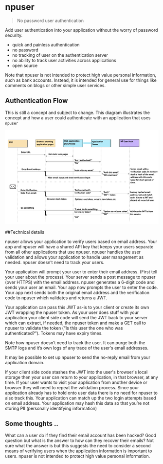 # npuser

> No password user authentication 

Add user authentication into your application without the worry of password security.

- quick and painless authentication
- no password
- no tracking of user on the authentication server
- no ability to track user activities across applications
- open source

Note that npuser is not intended to protect high value personal information, such as bank accounts.  Instead, it is intended for general use for things like comments on blogs or other simple user services. 

## Authentication Flow

This is still a concept and subject to change.  This diagram illustrates the concept and how a user could authenticate with an application that uses ```npuser```

![1]



##Technical details

npuser allows your application to verify users based on email address.  Your app and npuser will have a shared API key that keeps your users separate from all other applications that use npuser.  npuser handles the user validation and allows your application to handle user management as needed.  npuser doesn’t need to track your users.

Your application will prompt your user to enter their email address. (First tell your user about the process).  Your server sends a post message to npuser (over HTTPS) with the email address.  npuser generates a 6-digit code and sends your user an email. Your app now prompts the user to enter the code. Your app next sends both the original email address and the verification code to npuser which validates and returns a JWT. 

Your application can pass this JWT as-is to your client or create its own JWT wrapping the npuser token. As your user does stuff with your application your client side code will send the JWT back to your server which can extract, if needed, the npuser token and make a GET call to npuser to validate the token (“Is this user the one who was authenticated?”). Tokens may have expiry times.

Note how npuser doesn’t need to track the user.  It can purge both the SMTP logs and it’s own logs of any trace of the user's email addresses.  

It may be possible to set up npuser to send the no-reply email from your application domain.

If your client side code stashes the JWT into the user's browser's local storage then your user can return to your application, in that browser, at any time. If your user wants to visit your application from another device or browser they will need to repeat the validation process.  Since your application already has to hold onto user data there is no need for npuser to also track this. Your application can match up the two login attempts based on email address.  Your application may hash this data so that you’re not storing PII (personally identifying information)


## Some thoughts ..

What can a user do if they find their email account has been hacked?  Good question but what is the answer to how can they recover their emails? Not sure what the answer is but this suggests the need to consider a second means of verifying users when the application information is important to users.  npuser is not intended to protect high value personal information.





[1]: ./NoPasswordUserAuth.png 
